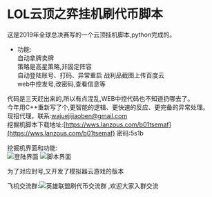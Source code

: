 # LOL云顶之弈挂机刷代币脚本
这是2019年全球总决赛写的一个云顶挂机脚本,python完成的。
* 功能:  
自动拿牌卖牌  
策略是高星策略,非固定阵容  
自动登陆账号、打码、异常重启
战利品截图上传百度云  
web中控发号,改密码,查看信息等

代码是三天赶出来的,所以有点混乱,WEB中控代码也不知道扔哪去了。  
今年用C++重新写了个,更智能的逻辑、更快速的反应、更完备的异常处理。  
现招代理，联系:wajuejijiaoben@gmail.com  
挖掘机脚本下载地址:[https://wws.lanzous.com/b01tsemaf](https://wws.lanzous.com/b01tsemaf) 密码:5s1b

挖掘机界面和功能:  
![登陆界面](https://i.loli.net/2021/04/04/ih35e2bwty4dMIr.png)
![脚本界面](https://i.loli.net/2021/04/04/p2xHCLiR9qA34QG.png)

为了对应封号,又开发了模拟器云游戏的版本

飞机交流群:![英雄联盟刷代币交流群](https://t.me/joinchat/Wv4srTbHu-lkMDc1) ,欢迎大家入群交流
